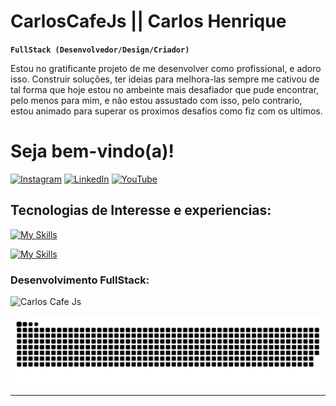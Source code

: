# CarlosCafeJs || Carlos Henrique 
**`FullStack (Desenvolvedor/Design/Criador)`**

Estou no gratificante projeto de me desenvolver como profissional, e adoro isso. Construir soluções, ter ideias para melhora-las sempre me cativou de tal forma que hoje estou no ambeinte mais desafiador que pude encontrar, pelo menos para mim, e não estou assustado com isso, pelo contrario, estou animado para superar os proximos desafios como fiz com os ultimos. 

# Seja bem-vindo(a)!

[![Instagram](https://img.shields.io/badge/Instagram-E4405F?style=for-the-badge&logo=instagram&logoColor=white)](https://www.instagram.com/carloscafe.js/)
[![LinkedIn](https://img.shields.io/badge/LinkedIn-0077B5?style=for-the-badge&logo=linkedin&logoColor=white)](https://www.linkedin.com/in/carlos-henrique-26518416b/)
[![YouTube](https://img.shields.io/badge/YouTube-FF0000?style=for-the-badge&logo=youtube&logoColor=white)](https://www.youtube.com/channel/UCkxtNviGX3Ht13vjQ8r76uQ)

## Tecnologias de Interesse e experiencias: 
[![My Skills](https://skillicons.dev/icons?i=mysql,java,kotlin,nodejs,express,ts,angula&theme=light)](https://skillicons.dev)

[![My Skills](https://skillicons.dev/icons?i=js,jquery,nodejs,nextjs,figma,html,css,angula&theme=light)](https://skillicons.dev)

### Desenvolvimento FullStack:


![Carlos Cafe Js](https://github-readme-stats.vercel.app/api/top-langs/?username=CarlosCafeJs&theme=dracula)

<picture>
  <source media="(prefers-color-scheme: dark)" srcset="https://raw.githubusercontent.com/judah-lopes/judah-lopes/output/github-contribution-grid-snake-dark.svg">
  <source media="(prefers-color-scheme: light)" srcset="https://raw.githubusercontent.com/judah-lopes/judah-lopes/output/github-contribution-grid-snake-dark.svg">
  <img alt="github contribution grid snake animation" src="https://raw.githubusercontent.com/judah-lopes/judah-lopes/output/github-contribution-grid-snake.svg">
</picture>

<br>
<hr>

